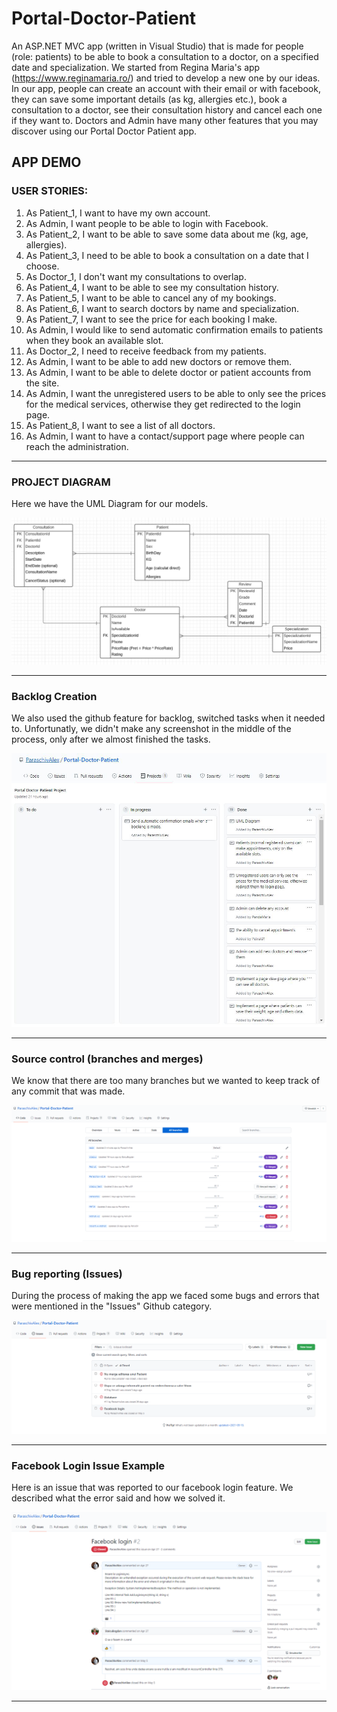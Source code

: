 <h1>Portal-Doctor-Patient</h1>

An ASP.NET MVC app (written in Visual Studio) that is made for people (role: patients) to be able to book a consultation to a doctor, on a specified date and specialization. We started from Regina Maria's app (https://www.reginamaria.ro/) and tried to develop a new one by our ideas. In our app, people can create an account with their email or with facebook, they can save some important details (as kg, allergies etc.), book a consultation to a doctor, see their consultation history and cancel each one if they want to. Doctors and Admin have many other features that you may discover using our Portal Doctor Patient app.

<h2>APP DEMO</h2>

<h3>USER STORIES:</h3>
<ol>
  <li>As Patient_1, I want to have my own account.</li>
  <li>As Admin, I want people to be able to login with Facebook.</li>
  <li>As Patient_2, I want to be able to save some data about me (kg, age, allergies).</li>
  <li>As Patient_3, I need to be able to book a consultation on a date that I choose.</li>
  <li>As Doctor_1, I don't want my consultations to overlap.</li>
  <li>As Patient_4, I want to be able to see my consultation history.</li> 
  <li>As Patient_5, I want to be able to cancel any of my bookings.</li>
  <li>As Patient_6, I want to search doctors by name and specialization.</li>
  <li>As Patient_7, I want to see the price for each booking I make.</li>
  <li>As Admin, I would like to send automatic confirmation emails to patients when they book an available slot.</li>
  <li>As Doctor_2, I need to receive feedback from my patients.</li>
  <li>As Admin, I want to be able to add new doctors or remove them.</li>
  <li>As Admin, I want to be able to delete doctor or patient accounts from the site.</li>
  <li>As Admin, I want the unregistered users to be able to only see the prices for the medical services, otherwise they get redirected to the login page.</li>
  <li>As Patient_8, I want to see a list of all doctors.</li>
  <li>As Admin, I want to have a contact/support page where people can reach the administration.</li>
</ol>
<hr>
<h3>PROJECT DIAGRAM</h3>
Here we have the UML Diagram for our models.

![Diagrama](https://github.com/ParaschivAlex/Portal-Doctor-Patient/blob/main/DiagramPortalDocPat.PNG)
<hr>
<h3>Backlog Creation</h3>
We also used the github feature for backlog, switched tasks when it needed to. Unfortunatly, we didn't make any screenshot in the middle of the process, only after we almost finished the tasks.

![Backlog](https://github.com/ParaschivAlex/Portal-Doctor-Patient/blob/main/Backlog%20almost%20done.png)
<hr>

<h3>Source control (branches and merges)</h3>

We know that there are too many branches but we wanted to keep track of any commit that was made.

![Branchuri](https://github.com/ParaschivAlex/Portal-Doctor-Patient/blob/main/Branchuri.PNG)
<hr>

<h3>Bug reporting (Issues)</h3>

During the process of making the app we faced some bugs and errors that were mentioned in the "Issues" Github category.

![Issues](https://github.com/ParaschivAlex/Portal-Doctor-Patient/blob/main/All%20issues.PNG)
<hr>

<h3>Facebook Login Issue Example</h3>

Here is an issue that was reported to our facebook login feature. We described what the error said and how we solved it.

![Facebook issue](https://github.com/ParaschivAlex/Portal-Doctor-Patient/blob/main/Issue%20example.PNG)
<hr>



